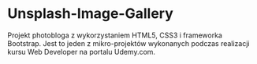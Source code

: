 # Unsplash-Image-Gallery

Projekt photobloga z wykorzystaniem HTML5, CSS3 i frameworka Bootstrap. Jest to jeden z mikro-projektów wykonanych podczas realizacji
kursu Web Developer na portalu Udemy.com.
